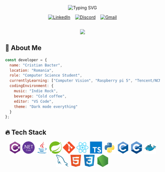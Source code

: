 <div align="center">
  <img src="https://readme-typing-svg.demolab.com?font=Fira+Code&size=32&duration=2800&pause=2000&color=A177FE&center=true&vCenter=true&width=940&lines=Hey%2C+I'm+Bacter+Cristian+%F0%9F%91%8B;Computer+Science+Student;Welcome+to+my+GitHub+Profile!" alt="Typing SVG" />
  <br/>
  
<p align="center">
  <a href="https://www.linkedin.com/in/bacter-cristian/"><img width="32px" alt="LinkedIn" title="LinkedIn" src="https://user-images.githubusercontent.com/74038190/235294012-0a55e343-37ad-4b0f-924f-c8431d9d2483.gif"/></a>
  &#8287;&#8287;
  <a href="https://discord.com/users/bocti"><img width="32px" alt="Discord" title="Discord: bocti" src="https://user-images.githubusercontent.com/74038190/235294015-47144047-25ab-417c-af1b-6746820a20ff.gif"/></a>
  &#8287;&#8287;
  <a href="mailto:bacter.cris1@gmail.com"><img width="32px" alt="Gmail" title="Gmail: bacter.cris1@gmail.com" src="https://user-images.githubusercontent.com/74038190/216122065-2f028bae-25d6-4a3c-bc9f-175394ed5011.png"/></a>
</p>
  
  <br/>
  <img src="https://user-images.githubusercontent.com/74038190/225813708-98b745f2-7d22-48cf-9150-083f1b00d6c9.gif" width="800">
</div>
      
## 🧐 About Me

```js
const developer = {
  name: "Cristian Bacter",
  location: "Romania",
  role: "Computer Science Student",
  currentlyLearning: ["Computer Vision", "Raspberry pi 5", "Tencent/NCNN"],
  codingEnvironment: {
    music: "Indie Rock",
    beverage: "Cold coffee",
    editor: "VS Code",
    theme: "Dark mode everything"
  }
};
```
## 🔥 Tech Stack
<div align="center">
  <img src="https://raw.githubusercontent.com/devicons/devicon/master/icons/csharp/csharp-original.svg" height="40" width="40" alt="C#" />
  <img src="https://raw.githubusercontent.com/devicons/devicon/master/icons/dotnetcore/dotnetcore-original.svg" height="40" width="40" alt=".NET" />
  <img src="https://raw.githubusercontent.com/devicons/devicon/master/icons/java/java-original.svg" height="40" width="40" alt="Java" />
  <img src="https://raw.githubusercontent.com/devicons/devicon/master/icons/spring/spring-original.svg" height="40" width="40" alt="Spring Boot" />
  <img src="https://raw.githubusercontent.com/devicons/devicon/master/icons/git/git-original.svg" height="40" width="40" alt="Git" />
  <img src="https://raw.githubusercontent.com/devicons/devicon/master/icons/react/react-original.svg" height="40" width="40" alt="React" />
  <img src="https://raw.githubusercontent.com/devicons/devicon/master/icons/typescript/typescript-original.svg" height="40" width="40" alt="TypeScript" />
  <img src="https://raw.githubusercontent.com/devicons/devicon/master/icons/python/python-original.svg" height="40" width="40" alt="Python" />
  <img src="https://raw.githubusercontent.com/devicons/devicon/master/icons/c/c-original.svg" height="40" width="40" alt="C" />
  <img src="https://raw.githubusercontent.com/devicons/devicon/master/icons/cplusplus/cplusplus-original.svg" height="40" width="40" alt="C++" />
  <img src="https://raw.githubusercontent.com/devicons/devicon/master/icons/docker/docker-original.svg" height="40" width="40" alt="Docker" />
  <img src="https://raw.githubusercontent.com/devicons/devicon/master/icons/mysql/mysql-original.svg" height="40" width="40" alt="SQL" />
  <img src="https://raw.githubusercontent.com/devicons/devicon/master/icons/html5/html5-original.svg" height="40" width="40" alt="HTML" />
  <img src="https://raw.githubusercontent.com/devicons/devicon/master/icons/css3/css3-original.svg" height="40" width="40" alt="CSS" />
  <img src="https://raw.githubusercontent.com/devicons/devicon/master/icons/nodejs/nodejs-original.svg" height="40" width="40" alt="Node.js" />
</div>
